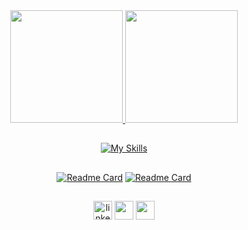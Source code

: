 
<div align="center">

  <a href="https://github.com/nancastilho">
  <img height="180em" src="https://github-readme-stats.vercel.app/api?username=nancastilho&show_icons=true&theme=tokyonight&include_all_commits=true&count_private=true"/>
  <img height="180em" src="https://github-readme-stats.vercel.app/api/top-langs/?username=nancastilho&layout=compact&langs_count=7&theme=tokyonight"/>
  
  ##
  
  [![My Skills](https://skills.thijs.gg/icons?i=js,html,css,react,ts,nodejs,py,tailwind )](https://skills.thijs.gg)
  
##
 
[![Readme Card](https://github-readme-stats.vercel.app/api/pin/?username=nancastilho&repo=sistema-de-gestao-flask&theme=tokyonight)](https://github.com/nancastilho/Sistema-de-Gestao-FLASK)
[![Readme Card](https://github-readme-stats.vercel.app/api/pin/?username=nancastilho&repo=NLW-eSports&theme=tokyonight)](https://github.com/nancastilho/NLW-eSports)

##
[<img src='https://img.shields.io/badge/LinkedIn-0077B5?style=for-the-badge&logo=linkedin&logoColor=white' alt='linkedin' height='30'>](https://www.linkedin.com/in/renan-castilho-588069203/)
<a href = "https://nancastilho.github.io"><img src="https://img.shields.io/badge/portfolio-000?style=for-the-badge&logo=ko-fi&logoColor=white" target="_blank" height='30'></a>
<a href = "mailto:renancalves@live.com"><img src="https://img.shields.io/badge/Outlook-0078D4?style=for-the-badge&logo=microsoft-outlook&logoColor=white" target="_blank" height='30'></a>
</div>

    
